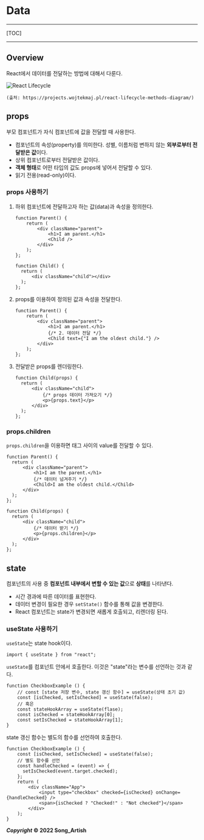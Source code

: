 # Data

---

[TOC]

---



## Overview

React에서 데이터를 전달하는 방법에 대해서 다룬다.

![React Lifecycle](img/react_lifecycle.png)

`(출처: https://projects.wojtekmaj.pl/react-lifecycle-methods-diagram/)`



## props

부모 컴포넌트가 자식 컴포넌트에 값을 전달할 때 사용한다.

- 컴포넌트의 속성(property)를 의미한다. 성별, 이름처럼 변하지 않는 **외부로부터 전달받은 값**이다.
- 상위 컴포넌트로부터 전달받은 값이다.
- **객체 형태**로 어떤 타입의 값도 props에 넣어서 전달할 수 있다.
- 읽기 전용(read-only)이다.

### props 사용하기

1. 하위 컴포넌트에 전달하고자 하는 값(data)과 속성을 정의한다.

   ```react
   function Parent() {
       return (
           <div className="parent">
               <h1>I am parent.</h1>
               <Child />
           </div>
       );
   };
   
   function Child() {
     return (
         <div className="child"></div>
     );  
   };
   ```

2. props를 이용하여 정의된 값과 속성을 전달한다.

   ```react
   function Parent() {
       return (
           <div className="parent">
               <h1>I am parent.</h1>
               {/* 2. 데이터 전달 */}
               <Child text={"I am the oldest child."} />
           </div>
       );
   };
   ```

3. 전달받은 props를 렌더링한다.

   ```react
   function Child(props) {
     return (
         <div className="child">
             {/* props 데이터 가져오기 */}
             <p>{props.text}</p>
         </div>
     );  
   };
   ```

### props.children

`props.children`을 이용하면 태그 사이의 value를 전달할 수 있다.

```react
function Parent() {
  return (
      <div className="parent">
          <h1>I am the parent.</h1>
          {/* 데이터 넘겨주기 */}
          <Child>I am the oldest child.</Child>
      </div>
  );  
};

function Child(props) {
  return (
      <div className="child">
          {/* 데이터 받기 */}
          <p>{props.children}</p>
      </div>
  );  
};
```



## state

컴포넌트의 사용 중 **컴포넌트 내부에서 변할 수 있는 값**으로 **상태**를 나타낸다.

- 시간 경과에 따른 데이터를 표현한다.
- 데이터 변경이 필요한 경우 `setState()` 함수를 통해 값을 변경한다.
- React 컴포넌트는 state가 변경되면 새롭게 호출되고, 리렌더링 된다.

### useState 사용하기

`useState`는 state hook이다.

```react
import { useState } from "react";
```

`useState`를 컴포넌트 안에서 호출한다. 이것은 "state"라는 변수를 선언하는 것과 같다.

```react
function CheckboxExample () {
    // const [state 저장 변수, state 갱신 함수] = useState(상태 초기 값)
    const [isChecked, setIsChecked] = useState(false);
    // 혹은
    const stateHookArray = useState(flase);
    const isChecked = stateHookArray[0];
    const setIsChecked = stateHookArray[1];
}
```

state 갱신 함수는 별도의 함수를 선언하여 호출한다.

```react
function CheckboxExample () {
    const [isChecked, setIsChecked] = useState(false);
    // 별도 함수를 선언
    const handleChecked = (event) => {
      setIsChecked(event.target.checked);  
    };
    return (
        <div className="App">
            <input type="checkbox" checked={isChecked} onChange={handleChecked} />
            <span>{isChecked ? "Checked!" : "Not checked"}</span>
        </div>
    );
}
```



***Copyright* © 2022 Song_Artish**